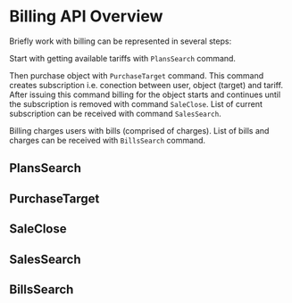 # Billing API Overview

Briefly work with billing can be represented in several steps:

Start with getting available tariffs with `PlansSearch` command.

Then purchase object with `PurchaseTarget` command.
This command creates subscription i.e. conection between user, object (target) and tariff.
After issuing this command billing for the object starts and continues until the subscription
is removed with command `SaleClose`.
List of current subscription can be received with command `SalesSearch`.

Billing charges users with bills (comprised of charges).
List of bills and charges can be received with `BillsSearch` command.

## PlansSearch

## PurchaseTarget

## SaleClose

## SalesSearch

## BillsSearch
